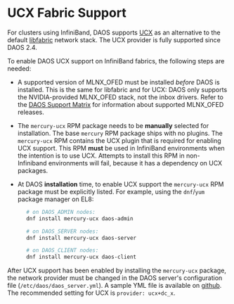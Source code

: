 # UCX Fabric Support

For clusters using InfiniBand, DAOS supports [UCX](https://www.openucx.org/)
as an alternative to the default
[libfabric](https://ofiwg.github.io/libfabric/) network stack.
The UCX provider is fully supported since DAOS 2.4.

To enable DAOS UCX support on InfiniBand fabrics,
the following steps are needed:

*  A supported version of MLNX\_OFED must be installed _before_
   DAOS is installed. This is the same for libfabric and for UCX:
   DAOS only supports the NVIDIA-provided MLNX\_OFED stack,
   not the inbox drivers.
   Refer to the [DAOS Support Matrix](../release/support_matrix)
   for information about supported MLNX\_OFED releases.

*  The `mercury-ucx` RPM package needs to be **manually** selected for
   installation. The base `mercury` RPM package ships with no plugins.
   The `mercury-ucx` RPM contains the UCX plugin that is required for
   enabling UCX support.
   This RPM **must** be used in InfiniBand environments when the intention
   is to use UCX. Attempts to install this RPM in non-Infiniband environments
   will fail, because it has a dependency on UCX packages.

*  At DAOS **installation** time, to enable UCX support the
   `mercury-ucx` RPM package must be explicitly listed.
   For example, using the `dnf`/`yum` package manager on EL8:

```bash
      # on DAOS_ADMIN nodes:
      dnf install mercury-ucx daos-admin

      # on DAOS_SERVER nodes:
      dnf install mercury-ucx daos-server

      # on DAOS_CLIENT nodes:
      dnf install mercury-ucx daos-client
```

After UCX support has been enabled by installing the `mercury-ucx`
package, the network provider must be changed in the DAOS server's
configuration file (`/etc/daos/daos_server.yml`).
A sample YML file is available on
[github](https://github.com/daos-stack/daos/blob/master/utils/config/examples/daos_server_ucx.yml).
The recommended setting for UCX is `provider: ucx+dc_x`.

